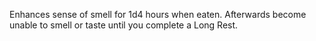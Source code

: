 Enhances sense of smell for 1d4 hours when eaten. Afterwards become unable to smell or taste until you complete a Long Rest.